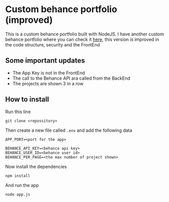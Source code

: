 # Custom behance portfolio (improved)

This is a custom behance portfolio built with NodeJS. I have another custom behance portfolio where you can check it [here](https://github.com/GamertodArk/custom-behance-portfolio), this version is improved in the code structure, security and the FrontEnd

## Some important updates

- The App Key is not in the FrontEnd
- The call to the Behance API ara called from the BackEnd
- The projects are shown 3 in a row

## How to install 

Run this line

```
git clone <repossitory>
```

Then create a new file called `.env` and add the following data
```
APP_PORT=<port for the app>

BEHANCE_API_KEY=<behance api key>
BEHANCE_USER_ID=<behance user id>
BEHANCE_PER_PAGE=<the max number of project shown>
``` 
Now install the dependencies

```
npm install
```

And run the app
```
node app.js
```
